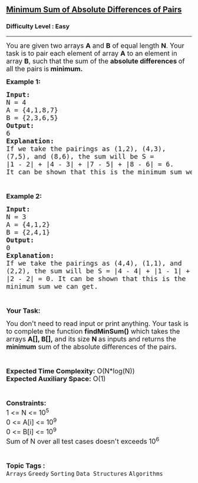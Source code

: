 <h2><a href="https://practice.geeksforgeeks.org/problems/minimum-sum-of-absolute-differences-of-pairs/1?utm_source=geeksforgeeks&utm_medium=ml_article_practice_tab&utm_campaign=article_practice_tab">Minimum Sum of Absolute Differences of Pairs</a></h2><h3>Difficulty Level : Easy</h3><hr><div class="problems_problem_content__Xm_eO"><p><span style="font-size:18px">You are given two arrays <strong>A</strong>&nbsp;and <strong>B</strong>&nbsp;of equal length <strong>N</strong>. Your task is to pair each element of array <strong>A</strong>&nbsp;to an element in array <strong>B</strong>, such that the sum&nbsp;of the&nbsp;<strong>absolute differences </strong>of all the pairs<strong> </strong>is<strong> minimum.</strong></span></p>

<p><span style="font-size:18px"><strong>Example 1:</strong></span></p>

<pre><span style="font-size:18px"><strong>Input:</strong></span>
<span style="font-size:18px">N = 4</span>
<span style="font-size:18px">A = {4,1,8,7}</span>
<span style="font-size:18px">B = {2,3,6,5}</span>
<span style="font-size:18px"><strong>Output:</strong></span>
<span style="font-size:18px">6</span>
<strong><span style="font-size:18px">Explanation:</span></strong>
<span style="font-size:18px">If we take the pairings as (1,2), (4,3),
(7,5), and (8,6), the sum will be S =
|1 - 2| + |4 - 3| + |7 - 5| + |8 - 6| = 6.
It can be shown that this is the minimum sum we can get.</span>
</pre>

<p>&nbsp;</p>

<p><span style="font-size:18px"><strong>Example 2:</strong></span></p>

<pre><span style="font-size:18px"><strong>Input:</strong></span>
<span style="font-size:18px">N = 3</span>
<span style="font-size:18px">A = {4,1,2}</span>
<span style="font-size:18px">B = {2,4,1}</span>
<span style="font-size:18px"><strong>Output:</strong></span>
<span style="font-size:18px">0</span>
<strong><span style="font-size:18px">Explanation:</span></strong>
<span style="font-size:18px">If we take the pairings as (4,4), (1,1), and
(2,2), the sum will be S = |4 - 4| + |1 - 1| +
|2 - 2| = 0. It can be shown that this is the
minimum sum we can get.</span></pre>

<p>&nbsp;</p>

<p><span style="font-size:18px"><strong>Your Task:</strong></span></p>

<p><span style="font-size:18px">You don't need to read input or print anything. Your task is to complete the function <strong>findMinSum()</strong>&nbsp;which takes the arrays&nbsp;<strong>A[], B[],</strong>&nbsp;and its size <strong>N&nbsp;</strong>as inputs and returns the <strong>minimum</strong> sum of the absolute differences of the pairs.</span></p>

<p>&nbsp;</p>

<p><span style="font-size:18px"><strong>Expected Time Complexity:</strong>&nbsp;O(N*log(N))<br>
<strong>Expected Auxiliary Space:</strong>&nbsp;O(1)</span></p>

<p>&nbsp;</p>

<p><span style="font-size:18px"><strong>Constraints:</strong></span><br>
<span style="font-size:18px">1 &lt;= N&nbsp;&lt;= 10<sup>5</sup><br>
0 &lt;= A[i] &lt;= 10<sup>9</sup><br>
0 &lt;= B[i] &lt;= 10<sup>9</sup><br>
Sum of N over all test cases doesn't exceeds 10<sup>6</sup></span></p>
</div><br><p><span style=font-size:18px><strong>Topic Tags : </strong><br><code>Arrays</code>&nbsp;<code>Greedy</code>&nbsp;<code>Sorting</code>&nbsp;<code>Data Structures</code>&nbsp;<code>Algorithms</code>&nbsp;